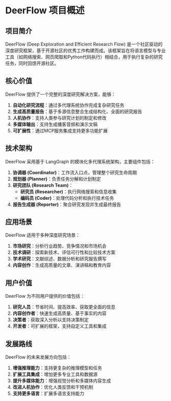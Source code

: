 # DeerFlow 项目概述

## 项目简介

DeerFlow (Deep Exploration and Efficient Research Flow) 是一个社区驱动的深度研究框架，基于开源社区的优秀工作构建而成。该框架旨在将语言模型与专业工具（如网络搜索、网页爬取和Python代码执行）相结合，用于执行复杂的研究任务，同时回馈开源社区。

## 核心价值

DeerFlow 提供了一个完整的深度研究解决方案，能够：

1. **自动化研究流程**：通过多代理系统协作完成复杂研究任务
2. **生成高质量报告**：基于多源信息整合生成结构化、全面的研究报告
3. **人机协作**：支持人类参与研究计划的制定和修改
4. **多媒体输出**：支持生成播客音频和演示文稿
5. **可扩展性**：通过MCP服务集成支持更多功能扩展

## 技术架构

DeerFlow 采用基于 LangGraph 的模块化多代理系统架构，主要组件包括：

1. **协调器 (Coordinator)**：工作流入口点，管理整个研究生命周期
2. **规划器 (Planner)**：负责任务分解和计划制定
3. **研究团队 (Research Team)**：
   - **研究员 (Researcher)**：执行网络搜索和信息收集
   - **编码员 (Coder)**：处理代码分析和执行技术任务
4. **报告生成器 (Reporter)**：聚合研究发现并生成最终报告

## 应用场景

DeerFlow 适用于多种深度研究场景：

1. **市场研究**：分析行业趋势、竞争情况和市场机会
2. **技术调研**：探索新技术、评估可行性和比较技术方案
3. **学术研究**：文献综述、数据分析和研究报告撰写
4. **内容创作**：生成高质量的文章、演讲稿和教育内容

## 用户价值

DeerFlow 为不同用户提供的价值包括：

1. **研究人员**：节省时间、提高效率、获取更全面的信息
2. **内容创作者**：快速生成高质量、基于事实的内容
3. **决策者**：获取深入分析以支持决策制定
4. **开发者**：可扩展的框架，支持自定义工具和集成

## 发展路线

DeerFlow 的未来发展方向包括：

1. **增强推理能力**：支持更复杂的推理模型和任务
2. **扩展工具集成**：增加更多专业工具和数据源
3. **提升多媒体能力**：增强视觉分析和多媒体内容生成
4. **改进人机协作**：优化人类反馈和干预机制
5. **支持更多语言**：扩展多语言支持能力 